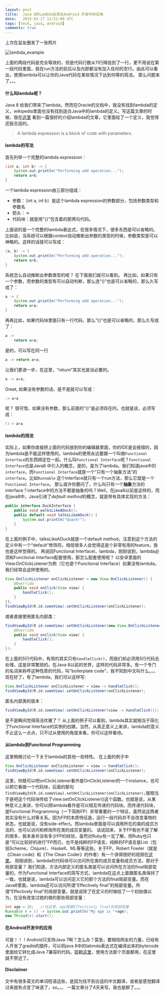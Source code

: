 ```yaml
---
layout: post
title:  Java 8的Lambda及其在Android 开发中的应用
date:   2015-03-17 13:51:09 UTC
tags: [tech, java, android]
comments: true
---
```


上次在盆友圈发了一张照片

![lambda_example](http://chriszou.com/images/lambda_example.png)

上面的两段代码是完全等效的，但是代码行数从11行降低到了一行，更不用说在第一段代码里面，我在run方法的前后以及内部都没有加入任何的空行。由此可以看出，使用lambda可以让你的Java代码在某些情况下达到何等的简洁。
那么问题来了。。。
#### 什么叫lambda呢？
Java 8 给我们带来了lambda，然而在Oracle的文档中，我没有找到lambda的定义，wikipedia里面也没有找到适合Java中的lambda的定义。写这篇文章的时候，我在[这里](http://www.drdobbs.com/jvm/lambda-expressions-in-java-8/240166764) 看到一篇很好的介绍lambda的文章，它里面给了一个定义，我觉得还挺合适的。

> A lambda expression is a block of code with parameters.

#### lambda的写法
首先列举一个完整的lambda expression：

```Java
(int a, int b) -> {
	System.out.println("Performing add operation...");
	return a+b;
}
```

一个lambda expression由三部分组成：
- 参数：（int a, int b）是这个lambda expression的参数部分，包括参数类型和参数名
- 箭头：->
- 代码块：就是用"{}"包含着的那两句代码。

上面说的是一个完整的lambda表达式，在很多情况下，很多东西是可以省略的。比如说，当系统可以根据context自动推断出参数的类型的时候，参数类型是可以神略的。这样的话就可以写成：

```Java
(a, b) -> {
	System.out.println("Performing add operation...");
	return a+b;
}
```

系统怎么自动推断出参数类型的呢？ 在下面我们就可以看到。
再比如，如果只有一个参数，而参数的类型有可以自动判断，那么连“()”也是可以省略的，那么久写成了：

```Java
a -> {
	System.out.println("Performing add operation...");
	return a+a;
}
```

再再比如，如果代码块里面只有一行代码，那么“{}”也是可以省略的，那么久写成了：

```Java
a ->
	return a+a;
```

是的，可以写在同一行

```Java
a -> return a+a;
```

让我们更进一步，在这里，“return”其实也是没必要的。

```Java
a -> a+a;
```

Great, 如果没有参数的话，是不是就可以写成：

```Java
-> a+a
```

呢？
很可惜，如果没有参数，那么前面的"()"是必须存在的。也就是说，必须写成：

```Java
()-> a+a
```

#### lambda的用法
实际上，如果你直接把上面的代码放到你的编辑器里面，你的IDE是会报错的，因为lambda是不能这样使用的。lambda的使用永远要跟一个叫做`Functional Interface`的东西绑定在一起。什么叫`Functional Interface`呢？`Functional Interface`也是Java8 中引入的概念，是的，是为了lambda。我们知道java中的`interface`，而`Functional Interface`就是一个“只有一个抽象方法”的`interface`。比如`Runnable` 这个interface就只有一个run方法，那么它就是一个`Functional Interface`。
那么或许你要问了，什么叫只有一个**抽象**方法的interface？interface中的方法不都是抽象的吗？Well，在java8以前是这样的，而在java8中，Java引进了*default method*的概念，就是带有具体实现的方法：

```java
public interface DuckInterface {
	public void walksLikeADuck();
	public default void talksLikeADuck() {
		System.out.println("Quack!");
	}
}
```

在上面的例子中，talksLikeADuck就是一个default method，注意到这个方法的定义中有一个“default”修饰符。相信很多人会觉得这是个非常有用的feature，我也是这样觉得的。
再说回Functional Interfacel，lambda，刚刚说到，lambda必须和Functional Interface配套使用，那怎么配套使用呢？
以安卓里面的View.OnClickListener为例（它也是个Functional Interface）如果没有lambda，我们经常会这样使用的。

```Java
View.OnClickListener onClickListener = new View.OnClickListener() {
	@Override
	public void onClick(View view) {
		handleClick();
	}
});
findViewById(R.id.someView).setOnClickListener(onClickListener);
```

或者直接使用匿名内部类：

```Java
findViewById(R.id.someView).setOnClickListener(new View.OnClickListener() {
	@Override
	public void onClick(View view) {
		handleClick();
	}
});
```

在上面的5行代码中，有用的其实只有`handleClick()`，而我们却必须用5行代码去处理，这是非常繁琐的。在Java 8以前的世界，这样的代码非常多。有一个专门的名词来称呼这种性质的代码，叫“boilerplate code”，我不知到中文叫什么。。。
现在好了，有了lambda，我们可以这样写:

```Java
View.OnClickListener onClickListener = view -> handleClick();
findViewById(R.id.someView).setOnClickListener(onClickListener);
```

匿名内部类的版本：

```Java
findViewById(R.id.someView).setOnClickListener(view -> handleClick());
```

是不是瞬间觉得简洁优雅了？
从上面的例子可以看到，lambda其实就相当于简化了Functional Interface的实例的创建。当然，从真正意义上来讲，lambda的意义不止这么一点点，只不过从使用的角度来看，你可以这样看待。

#### 从lambda到Functional Programming
这里稍微讨论一下关于lambda的其他一些特性。
在上面的例子中

```Java
View.OnClickListener onClickListener = view -> handleClick();
findViewById(R.id.someView).setOnClickListener(onClickListener);
```

这里，你既可以吧onClickListener看作是OnClickListener的一个instance，也可以把它看做一个代码块，后面的那句`findViewById(R.id.someView).setOnClickListener(onClickListener);`就相当于是吧这个代码块传给了view.setOnClickListener()这个函数。也就是说，从某种意义上来讲，你可以把lambda看作是可以相互传递的代码块。而传递代码块，是Functional Programming（一下简称FP）非常重要的一个特征，虽然说这两者其实没有什么对等关系。因为FP的本质特征是，运行一段代码并不会改变事物的状态，也就是说，没有side-effect。而lambda里面是可以调用所在的类的成员方法的、也可以访问和修改所在类的成员变量的。
话说回来，关于FP我也不是了解的很多，我本身并没有多少FP的经验，虽然对Ruby有一定了解，但Ruby也只是“可以比较好的进行”FP而已，也不是纯粹的FP语言。纯粹的FP语言是List（包括Scheme，Clojure）、Haskell、ML等等这些。关于FP，Robert Fowler（就是《Clean code》和《The Clean Coder》的作者）有一个讲得很好的视频在[这里](https://www.youtube.com/watch?v=7Zlp9rKHGD4)。
刚刚讲到，lambda的代码块可以访问所在类的成员变量和成员方法，那对于局部变量？
我们知道，方法内部定义的匿名类是可以访问所在方法的final局部变量的，作为Functional Interface的简写方式，lambda在这点上面跟匿名类保持了一致。也就是说，lambda可以访问定义它的那个方法的final局部变量。而在Java8里面，lambda还可以访问所谓“Effectively final”的局部变量。所谓“Effectively final”的局部变量，就是说除了在定义的时候给了一个初始值以为，在没有改变过她的值的那些局部变量：

```Java
int age = 26;	//在这里，age就是Effectively final的局部变量
Runnable r = () -> System.out.println("My age is "+age);
new Thread(r).start();
```

#### 在Android开发中的应用
可是！！！Android只支持Java 7啊？怎么办？莫急，要相信网友的力量，已经有人开发了gradle的插件，可以将java 8中的labmda表达式在编译出来的bytecode里面给它转化成Java 7兼容的代码。猛戳[这里](https://github.com/evant/gradle-retrolambda)，使用方法那个页面都用，在这里就不赘述了。

#### Disclaimer
文中有很多英文的单词短语这些，是因为找不到合适的中文翻译，或者是感觉翻译过来就有点变了味道了，so。。。
一篇文章分了4天来写，我也是醉了。。。
